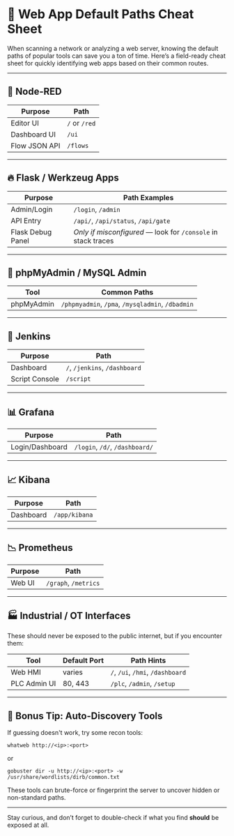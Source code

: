# 🧭 Web App Default Paths Cheat Sheet

When scanning a network or analyzing a web server, knowing the default paths of popular tools can save you a ton of time. Here’s a field-ready cheat sheet for quickly identifying web apps based on their common routes.

---

## 🧱 Node-RED

| Purpose       | Path        |
|---------------|-------------|
| Editor UI     | `/` or `/red` |
| Dashboard UI  | `/ui`       |
| Flow JSON API | `/flows`    |

---

## 🔥 Flask / Werkzeug Apps

| Purpose        | Path Examples                              |
|----------------|---------------------------------------------|
| Admin/Login    | `/login`, `/admin`                         |
| API Entry      | `/api/`, `/api/status`, `/api/gate`        |
| Flask Debug Panel | _Only if misconfigured_ — look for `/console` in stack traces |

---

## 🐘 phpMyAdmin / MySQL Admin

| Tool        | Common Paths                                 |
|-------------|-----------------------------------------------|
| phpMyAdmin  | `/phpmyadmin`, `/pma`, `/mysqladmin`, `/dbadmin` |

---

## 🧪 Jenkins

| Purpose        | Path                |
|----------------|---------------------|
| Dashboard      | `/`, `/jenkins`, `/dashboard` |
| Script Console | `/script`           |

---

## 📊 Grafana

| Purpose         | Path                      |
|------------------|---------------------------|
| Login/Dashboard  | `/login`, `/d/`, `/dashboard/` |

---

## 📈 Kibana

| Purpose   | Path         |
|-----------|--------------|
| Dashboard | `/app/kibana` |

---

## 📉 Prometheus

| Purpose  | Path             |
|----------|------------------|
| Web UI   | `/graph`, `/metrics` |

---

## 🏭 Industrial / OT Interfaces

These should never be exposed to the public internet, but if you encounter them:

| Tool            | Default Port | Path Hints                     |
|-----------------|---------------|--------------------------------|
| Web HMI         | varies        | `/`, `/ui`, `/hmi`, `/dashboard` |
| PLC Admin UI    | 80, 443       | `/plc`, `/admin`, `/setup`     |

---

## 🎁 Bonus Tip: Auto-Discovery Tools

If guessing doesn't work, try some recon tools:

```
whatweb http://<ip>:<port>
````

or

```
gobuster dir -u http://<ip>:<port> -w /usr/share/wordlists/dirb/common.txt
```

These tools can brute-force or fingerprint the server to uncover hidden or non-standard paths.

---

Stay curious, and don’t forget to double-check if what you find **should** be exposed at all.
